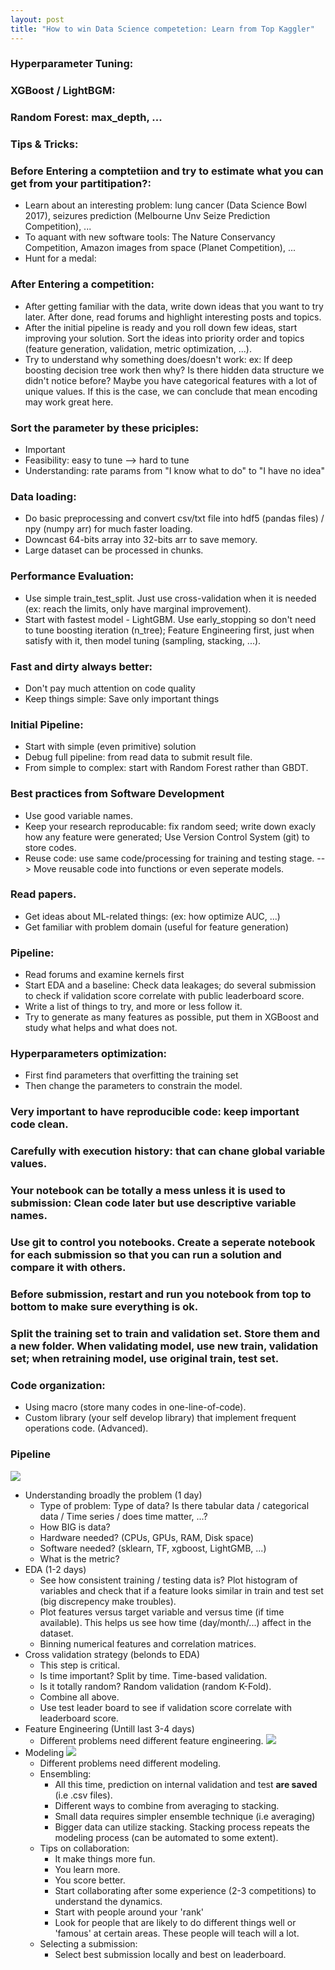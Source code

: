 ```yaml
---
layout: post
title: "How to win Data Science competetion: Learn from Top Kaggler"
---
```



### Hyperparameter Tuning: 
### XGBoost / LightBGM: 
### Random Forest: max_depth, ...
### Tips & Tricks: 
### Before Entering a comptetiion and try to estimate what you can get from your partitipation?: 
- Learn about an interesting problem: lung cancer (Data Science Bowl 2017), seizures prediction (Melbourne Unv Seize Prediction Competition), ...
- To aquant with new software tools: The Nature Conservancy Competition, Amazon images from space (Planet Competition), ...
- Hunt for a medal: 
### After Entering a competition: 
- After getting familiar with the data, write down ideas that you want to try later. After done, read forums and highlight interesting posts and topics. 
- After the initial pipeline is ready and you roll down few ideas, start improving your solution. Sort the ideas into priority order and topics (feature generation, validation, metric optimization, ...). 
- Try to understand why something does/doesn't work: ex: If deep boosting decision tree work then why? Is there hidden data structure we didn't notice before? Maybe you have categorical features with a lot of unique values. If this is the case, we can conclude that mean encoding may work great here.
### Sort the parameter by these priciples: 
- Important
- Feasibility: easy to tune --> hard to tune
- Understanding: rate params from "I know what to do" to "I have no idea"
### Data loading: 
- Do basic preprocessing and convert csv/txt file into hdf5 (pandas files) / npy (numpy arr) for much faster loading.
- Downcast 64-bits array into 32-bits arr to save memory. 
- Large dataset can be processed in chunks.
### Performance Evaluation: 
- Use simple train_test_split. Just use cross-validation when it is needed (ex: reach the limits, only have marginal improvement).
- Start with fastest model - LightGBM. Use early_stopping so don't need to tune boosting iteration (n_tree); Feature Engineering first, just when satisfy with it, then model tuning (sampling, stacking, ...).
### Fast and dirty always better: 
- Don't pay much attention on code quality
- Keep things simple: Save only important things
### Initial Pipeline: 
- Start with simple (even primitive) solution
- Debug full pipeline: from read data to submit result file.
- From simple to complex: start with Random Forest rather than GBDT. 
### Best practices from Software Development
- Use good variable names.
- Keep your research reproducable: fix random seed; write down exacly how any feature were generated;  Use Version Control System (git) to store codes.
- Reuse code: use same code/processing for training and testing stage. --> Move reusable code into functions or even seperate models.
### Read papers.
- Get ideas about ML-related things: (ex: how optimize AUC, ...)
- Get familiar with problem domain (useful for feature generation)
### Pipeline: 
- Read forums and examine kernels first
- Start EDA and a baseline: Check data leakages; do several submission to check if validation score correlate with public leaderboard score.
- Write a list of things to try, and more or less follow it. 
- Try to generate as many features as possible, put them in XGBoost and study what helps and what does not.  
### Hyperparameters optimization: 
- First find parameters that overfitting the training set
- Then change the parameters to constrain the model.
### Very important to have reproducible code: keep important code clean.
### Carefully with execution history: that can chane global variable values.
### Your notebook can be totally a mess unless it is used to submission: Clean code later but use descriptive variable names.
### Use git to control you notebooks. Create a seperate notebook for each submission so that you can run a solution and compare it with others.
### Before submission, restart and run you notebook from top to bottom to make sure everything is ok.
### Split the training set to train and validation set.  Store them and a new folder. When validating model, use new train, validation set; when retraining model, use original train, test set.
### Code organization: 
- Using macro (store many codes in one-line-of-code). 
- Custom library (your self develop library) that implement frequent operations code. (Advanced).

### Pipeline
![](/how-to-win-data-science-competition-learn-from-top-kaggler/images/ML_pipeline.png) 

- Understanding broadly the problem (1 day)
  - Type of problem: Type of data? Is there tabular data / categorical data / Time series / does time matter, ...?
  - How BIG is data?
  - Hardware needed? (CPUs, GPUs, RAM, Disk space)
  - Software needed? (sklearn, TF, xgboost, LightGMB, ...)
  - What is the metric?
- EDA (1-2 days)
  - See how consistent training / testing data is? Plot histogram of variables and check that if a feature looks similar in train and test set (big discrepency make troubles).
  - Plot features versus target variable and versus time (if time available). This helps us see how time (day/month/...) affect in the dataset.
  - Binning numerical features and correlation matrices.
- Cross validation strategy (belonds to EDA)
  - This step is critical. 
  - Is time important? Split by time. Time-based validation.
  - Is it totally random? Random validation (random K-Fold).
  - Combine all above.
  - Use test leader board to see if validation score correlate with leaderboard score.
- Feature Engineering (Untill last 3-4 days)
  - Different problems need different feature engineering.
![](/how-to-win-data-science-competition-learn-from-top-kaggler/images/feature_engineering.png)
- Modeling
![](/how-to-win-data-science-competition-learn-from-top-kaggler/images/modeling.png)
  - Different problems need different modeling.
  - Ensembling: 
    - All this time, prediction on internal validation and test **are saved** (i.e .csv files).
    - Different ways to combine from averaging to stacking.
    - Small data requires simpler ensemble technique (i.e averaging)
    - Bigger data can utilize stacking. Stacking process repeats the modeling process (can be automated to some extent).
  - Tips on collaboration:
    - It make things more fun.
    - You learn more.
    - You score better.
    - Start collaborating after some experience (2-3 competitions) to understand the dynamics.
    - Start with people around your 'rank'
    - Look for people that are likely to do different things well or 'famous' at certain areas. These people will teach will a lot.
  - Selecting a submission:
    - Select best submission locally and best on leaderboard. 
    

    
  
 
  
  
  
  
  
  
  
